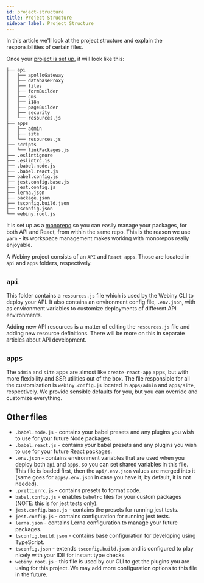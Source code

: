 ```yaml
---
id: project-structure
title: Project Structure
sidebar_label: Project Structure
---
```


In this article we'll look at the project structure and explain the responsibilities of certain files.

Once your [project is set up](/docs/get-started/quick-start), it will look like this:

```
├── api
│   ├── apolloGateway
│   ├── databaseProxy
│   ├── files
│   ├── formBuilder
│   ├── cms
│   ├── i18n
│   ├── pageBuilder
│   ├── security
│   └── resources.js
├── apps
│   ├── admin
│   ├── site
│   └── resources.js
├── scripts
│   └── linkPackages.js
├── .eslintignore
├── .eslintrc.js
├── .babel.node.js
├── .babel.react.js
├── babel.config.js
├── jest.config.base.js
├── jest.config.js
├── lerna.json
├── package.json
├── tsconfig.build.json
├── tsconfig.json
└── webiny.root.js
```

It is set up as a [monorepo](https://en.wikipedia.org/wiki/Monorepo) so you can easily manage your packages, for both API and React, from within the same repo. This is the reason we use `yarn` - its workspace management makes working with monorepos really enjoyable.

A Webiny project consists of an `API` and `React apps`. Those are located in `api` and `apps` folders, respectively.

## `api`

This folder contains a `resources.js` file which is used by the Webiny CLI to deploy your API. It also contains an environment config file, `.env.json`, with as environment variables to customize deployments of different API environments.

Adding new API resources is a matter of editing the `resources.js` file and adding new resource definitions. There will be more on this in separate articles about API development.

## `apps`

The `admin` and `site` apps are almost like `create-react-app` apps, but with more flexibility and SSR utilities out of the box. The file responsible for all the customization is `webiny.config.js` located in `apps/admin` and `apps/site`, respectively. We provide sensible defaults for you, but you can override and customize everything.

## Other files

- `.babel.node.js` - contains your babel presets and any plugins you wish to use for your future Node packages.
- `.babel.react.js` - contains your babel presets and any plugins you wish to use for your future React packages.
- `.env.json` - contains environment variables that are used when you deploy both `api` and `apps`, so you can set shared variables in this file. This file is loaded first, then the `api/.env.json` values are merged into it (same goes for `apps/.env.json` in case you have it; by default, it is not needed).
- `.prettierrc.js` - contains presets to format code.
- `babel.config.js` - enables `babelrc` files for your custom packages (NOTE: this is for jest tests only).
- `jest.config.base.js` - contains the presets for running jest tests.
- `jest.config.js` - contains configuration for running jest tests.
- `lerna.json` - contains Lerna configuration to manage your future packages.
- `tsconfig.build.json` - contains base configuration for developing using TypeScript.
- `tsconfig.json` - extends `tsconfig.build.json` and is configured to play nicely with your IDE for instant type checks.
- `webiny.root.js` - this file is used by our CLI to get the plugins you are using for this project. We may add more configuration options to this file in the future.
